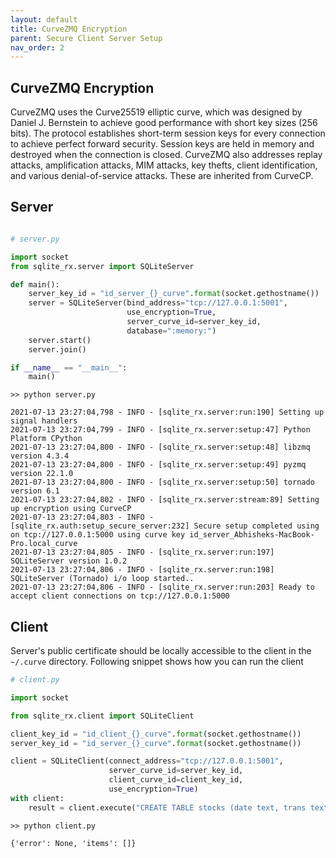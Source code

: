 ```yaml
---
layout: default
title: CurveZMQ Encryption
parent: Secure Client Server Setup
nav_order: 2
---
```


## CurveZMQ Encryption
CurveZMQ uses the Curve25519 elliptic curve, which was designed by Daniel J. Bernstein to achieve good performance with short key sizes (256 bits). The protocol establishes short-term session keys for every connection to achieve perfect forward security. Session keys are held in memory and destroyed when the connection is closed. CurveZMQ also addresses replay attacks, amplification attacks, MIM attacks, key thefts, client identification, and various denial-of-service attacks. These are inherited from CurveCP.

## Server

```python

# server.py

import socket
from sqlite_rx.server import SQLiteServer

def main():
    server_key_id = "id_server_{}_curve".format(socket.gethostname())
    server = SQLiteServer(bind_address="tcp://127.0.0.1:5001",
                          use_encryption=True,
                          server_curve_id=server_key_id,
                          database=":memory:")
    server.start()
    server.join()

if __name__ == "__main__":
    main()

````

```text
>> python server.py 

2021-07-13 23:27:04,798 - INFO - [sqlite_rx.server:run:190] Setting up signal handlers
2021-07-13 23:27:04,799 - INFO - [sqlite_rx.server:setup:47] Python Platform CPython
2021-07-13 23:27:04,800 - INFO - [sqlite_rx.server:setup:48] libzmq version 4.3.4
2021-07-13 23:27:04,800 - INFO - [sqlite_rx.server:setup:49] pyzmq version 22.1.0
2021-07-13 23:27:04,800 - INFO - [sqlite_rx.server:setup:50] tornado version 6.1
2021-07-13 23:27:04,802 - INFO - [sqlite_rx.server:stream:89] Setting up encryption using CurveCP
2021-07-13 23:27:04,803 - INFO - [sqlite_rx.auth:setup_secure_server:232] Secure setup completed using on tcp://127.0.0.1:5000 using curve key id_server_Abhisheks-MacBook-Pro.local_curve
2021-07-13 23:27:04,805 - INFO - [sqlite_rx.server:run:197] SQLiteServer version 1.0.2
2021-07-13 23:27:04,806 - INFO - [sqlite_rx.server:run:198] SQLiteServer (Tornado) i/o loop started..
2021-07-13 23:27:04,806 - INFO - [sqlite_rx.server:run:203] Ready to accept client connections on tcp://127.0.0.1:5000

```

## Client

Server's public certificate should be locally accessible to the client in the `~/.curve` directory. Following snippet shows how you can run the client


```python
# client.py

import socket

from sqlite_rx.client import SQLiteClient

client_key_id = "id_client_{}_curve".format(socket.gethostname())
server_key_id = "id_server_{}_curve".format(socket.gethostname())

client = SQLiteClient(connect_address="tcp://127.0.0.1:5001",
                      server_curve_id=server_key_id,
                      client_curve_id=client_key_id,
                      use_encryption=True)
with client:
    result = client.execute("CREATE TABLE stocks (date text, trans text, symbol text, qty real, price real)")

```

```text
>> python client.py

{'error': None, 'items': []}
```





